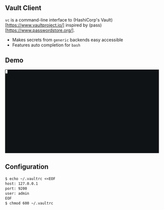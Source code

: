 Vault Client
------------
`vc` is a command-line interface to (HashiCorp's Vault)[https://www.vaultproject.io/] inspired by (pass)[https://www.passwordstore.org/]. 

* Makes secrets from `generic` backends easy accessible
* Features auto completion for `bash`

Demo
----

![gif](sample/demo.gif)

Configuration
-------------
```
$ echo ~/.vaultrc <<EOF
host: 127.0.0.1 
port: 9200
user: admin
EOF
$ chmod 600 ~/.vaultrc
```

